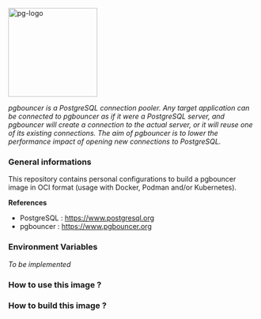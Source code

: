 <p><img src="https://icon-library.com/images/postgresql-icon/postgresql-icon-20.jpg" alt="pg-logo" title="pg" align="top" height=180 /></p>

*pgbouncer is a PostgreSQL connection pooler. Any target application can be connected to pgbouncer as if it were a PostgreSQL server, and pgbouncer will create a connection to the actual server, or it will reuse one of its existing connections. The aim of pgbouncer is to lower the performance impact of opening new connections to PostgreSQL.*

### General informations

This repository contains personal configurations to build a pgbouncer image in OCI format (usage with Docker, Podman and/or Kubernetes).

**References**

  - PostgreSQL : https://www.postgresql.org
  - pgbouncer : https://www.pgbouncer.org
  
### Environment Variables

*To be implemented*

### How to use this image ?

### How to build this image ?
